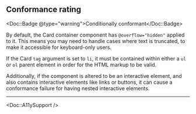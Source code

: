## Conformance rating

<Doc::Badge @type="warning">Conditionally conformant</Doc::Badge>

By default, the Card container component has `@overflow="hidden"` applied to it. This means you may need to handle cases where text is truncated, to make it accessible for keyboard-only users.

If the Card `tag` argument is set to `li`, it must be contained within either a `ul` or `ol` parent element in order for the HTML markup to be valid.

Additionally, if the component is altered to be an interactive element, and also contains interactive elements like links or buttons, it can cause a conformance failure for having nested interactive elements.

---

<Doc::A11ySupport />
